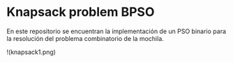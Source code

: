 # Knapsack problem BPSO

En este repositorio se encuentran la implementación de un PSO 
binario para la resolución del problema combinatorio de la mochila.

!(knapsack1.png)

